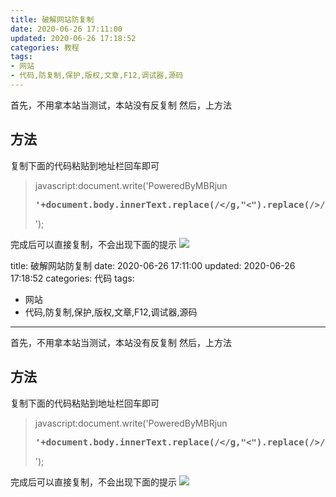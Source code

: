 ```yaml
---
title: 破解网站防复制
date: 2020-06-26 17:11:00
updated: 2020-06-26 17:18:52
categories: 教程
tags:
- 网站
- 代码,防复制,保护,版权,文章,F12,调试器,源码
---
```

首先，不用拿本站当测试，本站没有反复制
然后，上方法
## 方法 ##
复制下面的代码粘贴到地址栏回车即可
> javascript:document.write('PoweredByMBRjun<pre><b>'+document.body.innerText.replace(/\</g,"&#60;").replace(/\>/g,"&#62;")+'</b></pre>');

完成后可以直接复制，不会出现下面的提示
![  ][1]


  [1]: https://cos.mbrjun.cn/IMGS/2020/06/26/wenku.jpg---
title: 破解网站防复制
date: 2020-06-26 17:11:00
updated: 2020-06-26 17:18:52
categories: 代码
tags:
- 网站
- 代码,防复制,保护,版权,文章,F12,调试器,源码
---
首先，不用拿本站当测试，本站没有反复制
然后，上方法
## 方法 ##
复制下面的代码粘贴到地址栏回车即可
> javascript:document.write('PoweredByMBRjun<pre><b>'+document.body.innerText.replace(/\</g,"&#60;").replace(/\>/g,"&#62;")+'</b></pre>');

完成后可以直接复制，不会出现下面的提示
![  ][1]


  [1]: https://cos.mbrjun.cn/IMGS/2020/06/26/wenku.jpg